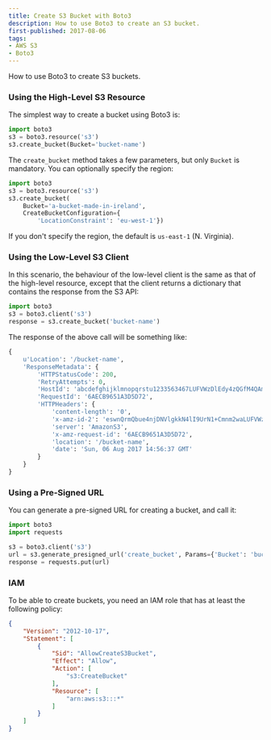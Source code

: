 ```yaml
---
title: Create S3 Bucket with Boto3
description: How to use Boto3 to create an S3 bucket.
first-published: 2017-08-06
tags:
- AWS S3
- Boto3
---
```


How to use Boto3 to create S3 buckets.

<!-- read more -->

### Using the High-Level S3 Resource ###

The simplest way to create a bucket using Boto3 is:

```python
import boto3
s3 = boto3.resource('s3')
s3.create_bucket(Bucket='bucket-name')
```

The `create_bucket` method takes a few parameters, but only `Bucket` is
mandatory. You can optionally specify the region:

```python
import boto3
s3 = boto3.resource('s3')
s3.create_bucket(
    Bucket='a-bucket-made-in-ireland',
    CreateBucketConfiguration={
        'LocationConstraint': 'eu-west-1'})
```

If you don't specify the region, the default is `us-east-1` (N. Virginia).

### Using the Low-Level S3 Client ###

In this scenario, the behaviour of the low-level client is the same as that of
the high-level resource, except that the client returns a dictionary that
contains the response from the S3 API:

```python
import boto3
s3 = boto3.client('s3')
response = s3.create_bucket('bucket-name')
```

The response of the above call will be something like:

```python
{
    u'Location': '/bucket-name',
    'ResponseMetadata': {
        'HTTPStatusCode': 200,
        'RetryAttempts': 0,
        'HostId': 'abcdefghijklmnopqrstu1233563467LUFVWzDlEdy4zQGfM4QAmFoOp/p1oiU0hNmac=',
        'RequestId': '6AECB9651A3D5D72',
        'HTTPHeaders': {
            'content-length': '0',
            'x-amz-id-2': 'eswnQrmQbue4njDNVlgkkN4lI9UrN1+Cmnm2waLUFVWzDlEdy4zQGfM4QAmFoOp/p1oiU0hNmac=',
            'server': 'AmazonS3',
            'x-amz-request-id': '6AECB9651A3D5D72',
            'location': '/bucket-name',
            'date': 'Sun, 06 Aug 2017 14:56:37 GMT'
        }
    }
}
```

### Using a Pre-Signed URL ###

You can generate a pre-signed URL for creating a bucket, and call it:

```python
import boto3
import requests

s3 = boto3.client('s3')
url = s3.generate_presigned_url('create_bucket', Params={'Bucket': 'bucket-name'})
response = requests.put(url)
```

### IAM ###

To be able to create buckets, you need an IAM role that has at least the
following policy:

```json
{
    "Version": "2012-10-17",
    "Statement": [
        {
            "Sid": "AllowCreateS3Bucket",
            "Effect": "Allow",
            "Action": [
                "s3:CreateBucket"
            ],
            "Resource": [
                "arn:aws:s3:::*"
            ]
        }
    ]
}
```
